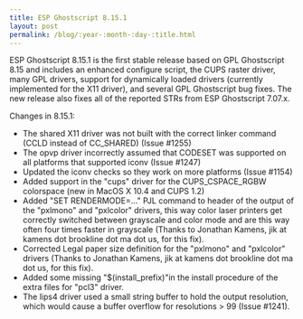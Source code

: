 ```yaml
---
title: ESP Ghostscript 8.15.1
layout: post
permalink: /blog/:year-:month-:day-:title.html
---
```


ESP Ghostscript 8.15.1 is the first stable release based on
GPL Ghostscript 8.15 and includes an enhanced configure script,
the CUPS raster driver, many GPL drivers, support for dynamically
loaded drivers (currently implemented for the X11 driver), and
several GPL Ghostscript bug fixes. The new release also fixes all
of the reported STRs from ESP Ghostscript 7.07.x.

Changes in 8.15.1:

- The shared X11 driver was not built with the correct linker command (CCLD instead of CC_SHARED) (Issue #1255)
- The opvp driver incorrectly assumed that CODESET was supported on all platforms that supported iconv (Issue #1247)
- Updated the iconv checks so they work on more platforms (Issue #1154)
- Added support in the "cups" driver for the CUPS_CSPACE_RGBW colorspace (new in MacOS X 10.4 and CUPS 1.2)
- Added "SET RENDERMODE=..." PJL command to header of the output of the "pxlmono" and "pxlcolor" drivers, this way color laser printers get correctly switched between grayscale and color mode and are this way often four times faster in grayscale (Thanks to Jonathan Kamens, jik at kamens dot brookline dot ma dot us, for this fix).
- Corrected Legal paper size definition for the "pxlmono" and  "pxlcolor" drivers (Thanks to Jonathan Kamens, jik at kamens  dot brookline dot ma dot us, for this fix).
- Added some missing "$(install_prefix)"in the install procedure of the extra files for "pcl3" driver.
- The lips4 driver used a small string buffer to hold the output resolution, which would cause a buffer overflow for resolutions > 99 (Issue #1241).

